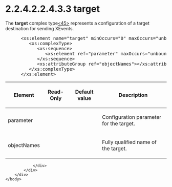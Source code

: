 <html dir="LTR" xmlns:mshelp="http://msdn.microsoft.com/mshelp" xmlns:ddue="http://ddue.schemas.microsoft.com/authoring/2003/5" xmlns:xlink="http://www.w3.org/1999/xlink" xmlns:tool="http://www.microsoft.com/tooltip">
    <head>
        <meta http-equiv="Content-Type" content="text/html; CHARSET=utf-8"></meta>
        <meta name="save" content="history"></meta>
        <title>2.2.4.2.2.4.3.3 target</title>
        <xml>
            <mshelp:toctitle title="2.2.4.2.2.4.3.3 target"></mshelp:toctitle>
            <mshelp:rltitle title="[MS-SSAS]: target"></mshelp:rltitle>
            <mshelp:keyword index="A" term="9f527599-763b-45f1-a320-7cb645d149ec"></mshelp:keyword>
            <mshelp:attr name="DCSext.ContentType" value="open specification"></mshelp:attr>
            <mshelp:attr name="AssetID" value="9f527599-763b-45f1-a320-7cb645d149ec"></mshelp:attr>
            <mshelp:attr name="TopicType" value="kbRef"></mshelp:attr>
            <mshelp:attr name="DCSext.Title" value="[MS-SSAS]: target" />
        </xml>
    </head>
    <body>
        <div id="header">
            <h1 class="heading">2.2.4.2.2.4.3.3 target</h1>
        </div>
        <div id="mainSection">
            <div id="mainBody">
                <div id="allHistory" class="saveHistory"></div>
                <div id="sectionSection0" class="section" name="collapseableSection">
                    

<p>The <b>target</b> complex type<a id="Appendix_A_Target_45"></a><a href="b9ac4859-2662-44ca-b131-9addd8b953dc.html#Appendix_A_45" aria-label="Product behavior note 45">&lt;45&gt;</a>
represents a configuration of a target destination for sending XEvents.</p>

<dl>
<dd>
<div><pre> &lt;xs:element name=&quot;target&quot; minOccurs=&quot;0&quot; maxOccurs=&quot;unbounded&quot;&gt;
    &lt;xs:complexType&gt;
       &lt;xs:sequence&gt;
          &lt;xs:element ref=&quot;parameter&quot; maxOccurs=&quot;unbounded&quot; minOccurs=&quot;0&quot; /&gt;
       &lt;/xs:sequence&gt;
       &lt;xs:attributeGroup ref=&quot;objectNames&quot;&gt;&lt;/xs:attributeGroup&gt;
    &lt;/xs:complexType&gt;
 &lt;/xs:element&gt;
</pre></div>
</dd></dl>

<table>
 <thead>
  <tr>
   <th>
   <p>Element</p>
   </th>
   <th>
   <p>Read-Only</p>
   </th>
   <th>
   <p>Default value</p>
   </th>
   <th>
   <p>Description</p>
   </th>
  </tr>
 </thead>
 <tr>
  <td>
  <p>parameter</p>
  </td>
  <td>
  <p> </p>
  </td>
  <td>
  <p> </p>
  </td>
  <td>
  <p>Configuration parameter for the target.</p>
  </td>
 </tr>
 <tr>
  <td>
  <p>objectNames</p>
  </td>
  <td>
  <p> </p>
  </td>
  <td>
  <p> </p>
  </td>
  <td>
  <p>Fully qualified name of the target.</p>
  </td>
 </tr>
</table>

<p> </p>


                </div>
            </div>
        </div>
    </body>
</html>
